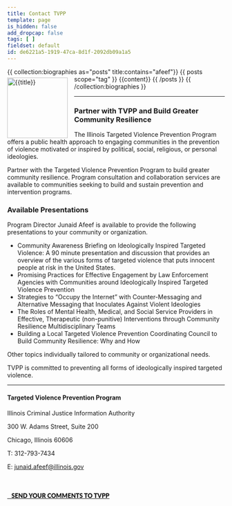 ```yaml
---
title: Contact TVPP
template: page
is_hidden: false
add_dropcap: false
tags: [ ]
fieldset: default
id: de6221a5-1919-47ca-8d1f-2092db09a1a5
---
```

 {{ collection:biographies as="posts" title:contains="afeef"}} {{ posts scope="tag" }} <img src="{{ glide:headshot width='140' height='140' fit='crop' }}" alt="{{title}}" width="140" height="140" class="small-image" style="float: left; margin-right: 15px; margin-top: 5px;">{{content}} {{ /posts }} {{ /collection:biographies }}

 ---

### Partner with TVPP and Build Greater Community Resilience

The Illinois Targeted Violence Prevention Program offers a public health approach to engaging communities in the prevention of violence motivated or inspired by political, social, religious, or personal ideologies.

Partner with the Targeted Violence Prevention Program to build greater community resilience. Program consultation and collaboration services are available to communities seeking to build and sustain prevention and intervention programs.

### Available Presentations

Program Director Junaid Afeef is available to provide the following presentations to your community or organization.

- Community Awareness Briefing on Ideologically Inspired Targeted Violence: A 90 minute presentation and discussion that provides an overview of the various forms of targeted violence that puts innocent people at risk in the United States.
- Promising Practices for Effective Engagement by Law Enforcement Agencies with Communities around Ideologically Inspired Targeted Violence Prevention
- Strategies to “Occupy the Internet” with Counter-Messaging and Alternative Messaging that Inoculates Against Violent Ideologies
- The Roles of Mental Health, Medical, and Social Service Providers in Effective, Therapeutic (non-punitive) Interventions through Community Resilience Multidisciplinary Teams
- Building a Local Targeted Violence Prevention Coordinating Council to Build Community Resilience: Why and How

Other topics individually tailored to community or organizational needs.

TVPP is committed to preventing all forms of ideologically inspired targeted violence.

---

#### Targeted Violence Prevention Program

Illinois Criminal Justice Information Authority

300 W. Adams Street, Suite 200

Chicago, Illinois 60606

T: 312-793-7434

E: [junaid.afeef@illinois.gov](junaid.afeef@illinois.gov)
<div class="text-center" style="margin-top: 50px; margin-bottom: 50px;">
<a class="btn btn-default" href="/contact/contact-form" style="text-transform: uppercase; font-family: 'Lato', sans-serif; font-weight: 900"><i class="fa fa-envelope" aria-hidden="true"></i>&nbsp;&nbsp;&nbsp;Send Your Comments to TVPP</a>
</div>



